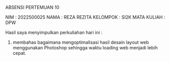 ABSENSI PERTEMUAN 10

NIM : 2022500025
NAMA : REZA REZITA
KELOMPOK : SI2K
MATA KULIAH : DPW

Hasil saya menyimpulkan perkuliahan hari ini :
1) membahas bagaimana mengoptimalisasi hasil desain layout web menggunakan Photoshop sehingga waktu loading web menjadi lebih cepat.
